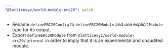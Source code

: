 ```yaml
---
"@latticexyz/world-module-erc20": patch
---
```


- Rename `defineERC20Config` to `defineERC20Module` and use explicit `Module` type for its output.
- Export `defineERC20Module` from `@latticexyz/world-module-erc20/internal` in order to imply that it is an experimental and unaudited module. 
